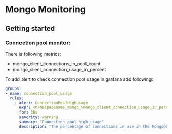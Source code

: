 # Mongo Monitoring #

## Getting started
### Connection pool monitor:
There is following metrics:
- mongo_client_connections_in_pool_count
- mongo_client_connection_usage_in_percent

To add alert to check connection pool usage in grafana add following:
```yaml
groups:
- name: connection_pool_usage
  rules:
    - alert: ConnectionPoolHighUsage
      expr: <namespacename_mongo_>mongo_client_connection_usage_in_percent > 90
      for: 30s
      severity: warning
      summary: "Connection pool high usage"
      description: "The percentage of connections in use in the MongoDB client connection pool is approaching its limit."```